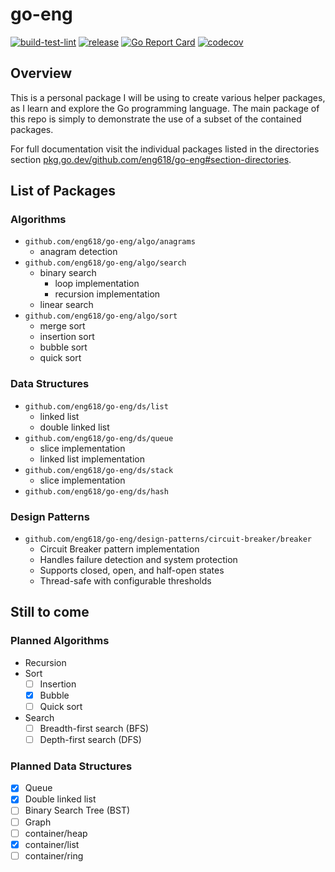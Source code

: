 # go-eng

[![build-test-lint](https://github.com/eng618/go-eng/actions/workflows/ci.yml/badge.svg)](https://github.com/eng618/go-eng/actions/workflows/ci.yml)
[![release](https://github.com/eng618/go-eng/actions/workflows/release.yml/badge.svg)](https://github.com/eng618/go-eng/actions/workflows/release.yml)
[![Go Report Card](https://goreportcard.com/badge/github.com/eng618/go-eng)](https://goreportcard.com/report/github.com/eng618/go-eng)
[![codecov](https://codecov.io/gh/eng618/go-eng/branch/main/graph/badge.svg?token=L1D7JSRK98)](https://codecov.io/gh/eng618/go-eng)

## Overview

This is a personal package I will be using to create various helper packages,
as I learn and explore the Go programming language. The main package of this
repo is simply to demonstrate the use of a subset of the contained packages.

For full documentation visit the individual packages listed in the directories
section [pkg.go.dev/github.com/eng618/go-eng#section-directories](https://pkg.go.dev/github.com/eng618/go-eng#section-directories).

## List of Packages

### Algorithms

- `github.com/eng618/go-eng/algo/anagrams`
  - anagram detection
- `github.com/eng618/go-eng/algo/search`
  - binary search
    - loop implementation
    - recursion implementation
  - linear search
- `github.com/eng618/go-eng/algo/sort`
  - merge sort
  - insertion sort
  - bubble sort
  - quick sort

### Data Structures

- `github.com/eng618/go-eng/ds/list`
  - linked list
  - double linked list
- `github.com/eng618/go-eng/ds/queue`
  - slice implementation
  - linked list implementation
- `github.com/eng618/go-eng/ds/stack`
  - slice implementation
- `github.com/eng618/go-eng/ds/hash`

### Design Patterns

- `github.com/eng618/go-eng/design-patterns/circuit-breaker/breaker`
  - Circuit Breaker pattern implementation
  - Handles failure detection and system protection
  - Supports closed, open, and half-open states
  - Thread-safe with configurable thresholds

## Still to come

### Planned Algorithms

- Recursion
- Sort
  - [ ] Insertion
  - [x] Bubble
  - [ ] Quick sort
- Search
  - [ ] Breadth-first search (BFS)
  - [ ] Depth-first search (DFS)

### Planned Data Structures

- [x] Queue
- [x] Double linked list
- [ ] Binary Search Tree (BST)
- [ ] Graph
- [ ] container/heap
- [x] container/list
- [ ] container/ring
